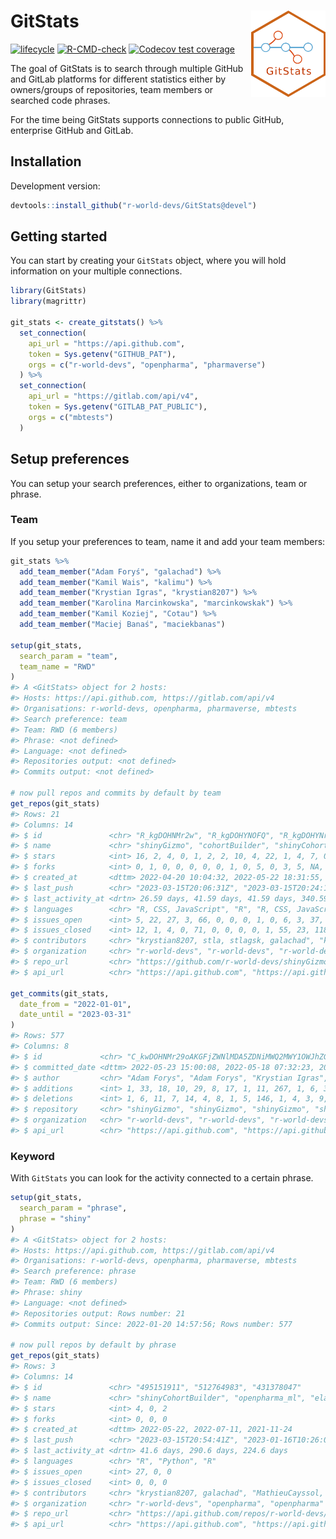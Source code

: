 
<!-- README.md is generated from README.Rmd. Please edit that file -->

# GitStats <img src="man/figures/GitStats_logo.png" align="right" height="138" style="float:right; height:138px;"/>

<!-- badges: start -->

[![lifecycle](https://img.shields.io/badge/lifecycle-experimental-orange.svg)](https://lifecycle.r-lib.org/articles/stages.html#experimental)
[![R-CMD-check](https://github.com/r-world-devs/GitStats/workflows/R-CMD-check/badge.svg)](https://github.com/r-world-devs/GitStats/actions)
[![Codecov test
coverage](https://codecov.io/gh/r-world-devs/GitStats/branch/devel/graph/badge.svg)](https://app.codecov.io/gh/r-world-devs/GitStats?branch=devel)
<!-- badges: end -->

The goal of GitStats is to search through multiple GitHub and GitLab
platforms for different statistics either by owners/groups of
repositories, team members or searched code phrases.

For the time being GitStats supports connections to public GitHub,
enterprise GitHub and GitLab.

## Installation

Development version:

``` r
devtools::install_github("r-world-devs/GitStats@devel")
```

## Getting started

You can start by creating your `GitStats` object, where you will hold
information on your multiple connections.

``` r
library(GitStats)
library(magrittr)

git_stats <- create_gitstats() %>%
  set_connection(
    api_url = "https://api.github.com",
    token = Sys.getenv("GITHUB_PAT"),
    orgs = c("r-world-devs", "openpharma", "pharmaverse")
  ) %>%
  set_connection(
    api_url = "https://gitlab.com/api/v4",
    token = Sys.getenv("GITLAB_PAT_PUBLIC"),
    orgs = c("mbtests")
  )
```

## Setup preferences

You can setup your search preferences, either to organizations, team or
phrase.

### Team

If you setup your preferences to team, name it and add your team
members:

``` r
git_stats %>%
  add_team_member("Adam Foryś", "galachad") %>%
  add_team_member("Kamil Wais", "kalimu") %>%
  add_team_member("Krystian Igras", "krystian8207") %>%
  add_team_member("Karolina Marcinkowska", "marcinkowskak") %>%
  add_team_member("Kamil Koziej", "Cotau") %>%
  add_team_member("Maciej Banaś", "maciekbanas")

setup(git_stats,
  search_param = "team",
  team_name = "RWD"
)
#> A <GitStats> object for 2 hosts:
#> Hosts: https://api.github.com, https://gitlab.com/api/v4
#> Organisations: r-world-devs, openpharma, pharmaverse, mbtests
#> Search preference: team
#> Team: RWD (6 members)
#> Phrase: <not defined>
#> Language: <not defined>
#> Repositories output: <not defined>
#> Commits output: <not defined>

# now pull repos and commits by default by team
get_repos(git_stats)
#> Rows: 21
#> Columns: 14
#> $ id               <chr> "R_kgDOHNMr2w", "R_kgDOHYNOFQ", "R_kgDOHYNrJw", "R_kg…
#> $ name             <chr> "shinyGizmo", "cohortBuilder", "shinyCohortBuilder", …
#> $ stars            <int> 16, 2, 4, 0, 1, 2, 2, 10, 4, 22, 1, 4, 7, 0, 0, 0, 0,…
#> $ forks            <int> 0, 1, 0, 0, 0, 0, 0, 1, 0, 5, 0, 3, 5, NA, NA, NA, NA…
#> $ created_at       <dttm> 2022-04-20 10:04:32, 2022-05-22 18:31:55, 2022-05-22…
#> $ last_push        <chr> "2023-03-15T20:06:31Z", "2023-03-15T20:24:15Z", "2023…
#> $ last_activity_at <drtn> 26.59 days, 41.59 days, 41.59 days, 340.59 days, 9.5…
#> $ languages        <chr> "R, CSS, JavaScript", "R", "R, CSS, JavaScript, SCSS"…
#> $ issues_open      <int> 5, 22, 27, 3, 66, 0, 0, 0, 1, 0, 6, 3, 37, NA, NA, NA…
#> $ issues_closed    <int> 12, 1, 4, 0, 71, 0, 0, 0, 0, 1, 55, 23, 118, NA, NA, …
#> $ contributors     <chr> "krystian8207, stla, stlagsk, galachad", "krystian820…
#> $ organization     <chr> "r-world-devs", "r-world-devs", "r-world-devs", "r-wo…
#> $ repo_url         <chr> "https://github.com/r-world-devs/shinyGizmo", "https:…
#> $ api_url          <chr> "https://api.github.com", "https://api.github.com", "…

get_commits(git_stats,
  date_from = "2022-01-01",
  date_until = "2023-03-31"
)
#> Rows: 577
#> Columns: 8
#> $ id             <chr> "C_kwDOHNMr29oAKGFjZWNlMDA5ZDNiMWQ2MWY1OWJhZGVlNmNmMzg2…
#> $ committed_date <dttm> 2022-05-23 15:00:08, 2022-05-18 07:32:23, 2023-03-01 1…
#> $ author         <chr> "Adam Forys", "Adam Forys", "Krystian Igras", "Krystian…
#> $ additions      <int> 1, 33, 18, 10, 29, 8, 17, 1, 11, 267, 1, 6, 3, 20, 164,…
#> $ deletions      <int> 1, 6, 11, 7, 14, 4, 8, 1, 5, 146, 1, 4, 3, 9, 107, 21, …
#> $ repository     <chr> "shinyGizmo", "shinyGizmo", "shinyGizmo", "shinyGizmo",…
#> $ organization   <chr> "r-world-devs", "r-world-devs", "r-world-devs", "r-worl…
#> $ api_url        <chr> "https://api.github.com", "https://api.github.com", "ht…
```

### Keyword

With `GitStats` you can look for the activity connected to a certain
phrase.

``` r
setup(git_stats,
  search_param = "phrase",
  phrase = "shiny"
)
#> A <GitStats> object for 2 hosts:
#> Hosts: https://api.github.com, https://gitlab.com/api/v4
#> Organisations: r-world-devs, openpharma, pharmaverse, mbtests
#> Search preference: phrase
#> Team: RWD (6 members)
#> Phrase: shiny
#> Language: <not defined>
#> Repositories output: Rows number: 21
#> Commits output: Since: 2022-01-20 14:57:56; Rows number: 577

# now pull repos by default by phrase
get_repos(git_stats)
#> Rows: 3
#> Columns: 14
#> $ id               <chr> "495151911", "512764983", "431378047"
#> $ name             <chr> "shinyCohortBuilder", "openpharma_ml", "elaborator"
#> $ stars            <int> 4, 0, 2
#> $ forks            <int> 0, 0, 0
#> $ created_at       <dttm> 2022-05-22, 2022-07-11, 2021-11-24
#> $ last_push        <chr> "2023-03-15T20:54:41Z", "2023-01-16T10:26:05Z", "2022…
#> $ last_activity_at <drtn> 41.6 days, 290.6 days, 224.6 days
#> $ languages        <chr> "R", "Python", "R"
#> $ issues_open      <int> 27, 0, 0
#> $ issues_closed    <int> 0, 0, 0
#> $ contributors     <chr> "krystian8207, galachad", "MathieuCayssol, epijim", "…
#> $ organization     <chr> "r-world-devs", "openpharma", "openpharma"
#> $ repo_url         <chr> "https://api.github.com/repos/r-world-devs/shinyCohor…
#> $ api_url          <chr> "https://api.github.com", "https://api.github.com", "…
```
